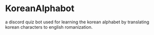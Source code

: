 # KoreanAlphabot
a discord quiz bot used for learning the korean alphabet by translating korean characters to english romanization.

